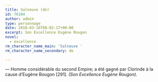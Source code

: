 ```yaml
---
title: Salneuve (de)
id: 76104
author: admin
type: personnage
date: 2010-03-16T08:02:17+00:00
excerpt: Son Excellence Eugène Rougon
novel:
  - excellence
rm_character_name_main: 'Salneuve '
rm_character_name_secondary: de

---
```

— Homme considérable du second Empire; a été gagné par Clorinde à la cause d&rsquo;Eugène Bougon [291]. _(Son Excellence Eugène Rougon)._